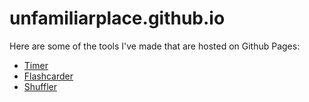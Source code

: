 # unfamiliarplace.github.io

Here are some of the tools I've made that are hosted on Github Pages:

* [Timer](https://g.sawczak.com/timer)
* [Flashcarder](https://g.sawczak.com/flashcarder)
* [Shuffler](https://g.sawczak.com/shuffler)
